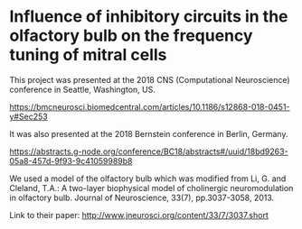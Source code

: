 # Influence of inhibitory circuits in the olfactory bulb on the frequency tuning of mitral cells


This project was presented at the 2018 CNS (Computational Neuroscience) conference in Seattle, Washington, US.

https://bmcneurosci.biomedcentral.com/articles/10.1186/s12868-018-0451-y#Sec253 

It was also presented at the 2018 Bernstein conference in Berlin, Germany.

https://abstracts.g-node.org/conference/BC18/abstracts#/uuid/18bd9263-05a8-457d-9f93-9c41059989b8


We used a model of the olfactory bulb which was modified from 
Li, G. and Cleland, T.A.: A two-layer biophysical model of cholinergic neuromodulation in olfactory bulb. Journal of Neuroscience, 33(7), pp.3037-3058, 2013.

Link to their paper: http://www.jneurosci.org/content/33/7/3037.short 



